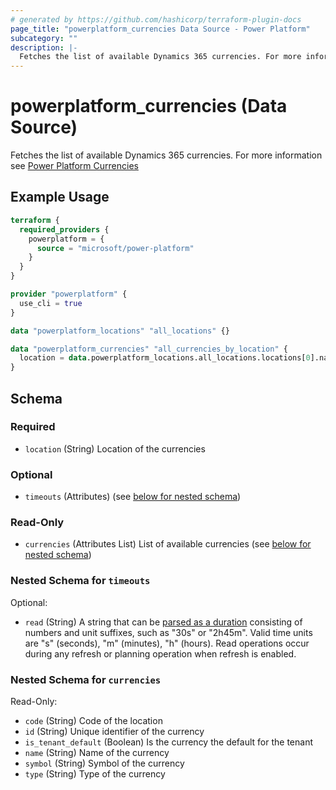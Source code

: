 ```yaml
---
# generated by https://github.com/hashicorp/terraform-plugin-docs
page_title: "powerplatform_currencies Data Source - Power Platform"
subcategory: ""
description: |-
  Fetches the list of available Dynamics 365 currencies. For more information see Power Platform Currencies https://learn.microsoft.com/power-platform/admin/manage-transactions-with-multiple-currencies
---
```


# powerplatform_currencies (Data Source)

Fetches the list of available Dynamics 365 currencies. For more information see [Power Platform Currencies](https://learn.microsoft.com/power-platform/admin/manage-transactions-with-multiple-currencies)

## Example Usage

```terraform
terraform {
  required_providers {
    powerplatform = {
      source = "microsoft/power-platform"
    }
  }
}

provider "powerplatform" {
  use_cli = true
}

data "powerplatform_locations" "all_locations" {}

data "powerplatform_currencies" "all_currencies_by_location" {
  location = data.powerplatform_locations.all_locations.locations[0].name
}
```

<!-- schema generated by tfplugindocs -->
## Schema

### Required

- `location` (String) Location of the currencies

### Optional

- `timeouts` (Attributes) (see [below for nested schema](#nestedatt--timeouts))

### Read-Only

- `currencies` (Attributes List) List of available currencies (see [below for nested schema](#nestedatt--currencies))

<a id="nestedatt--timeouts"></a>
### Nested Schema for `timeouts`

Optional:

- `read` (String) A string that can be [parsed as a duration](https://pkg.go.dev/time#ParseDuration) consisting of numbers and unit suffixes, such as "30s" or "2h45m". Valid time units are "s" (seconds), "m" (minutes), "h" (hours). Read operations occur during any refresh or planning operation when refresh is enabled.


<a id="nestedatt--currencies"></a>
### Nested Schema for `currencies`

Read-Only:

- `code` (String) Code of the location
- `id` (String) Unique identifier of the currency
- `is_tenant_default` (Boolean) Is the currency the default for the tenant
- `name` (String) Name of the currency
- `symbol` (String) Symbol of the currency
- `type` (String) Type of the currency
